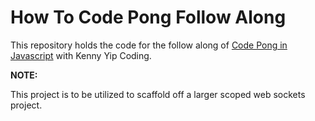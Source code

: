 # How To Code Pong Follow Along

This repository holds the code for the follow along of [Code Pong in
Javascript](https://www.youtube.com/watch?v=LTtfoyHxAVU&pp=ygUXY29kZSBwb25nIGluIGphdmFzY3JpcHQ%3D)
with Kenny Yip Coding.

**NOTE:**

This project is to be utilized to scaffold off a larger scoped web sockets
project.
